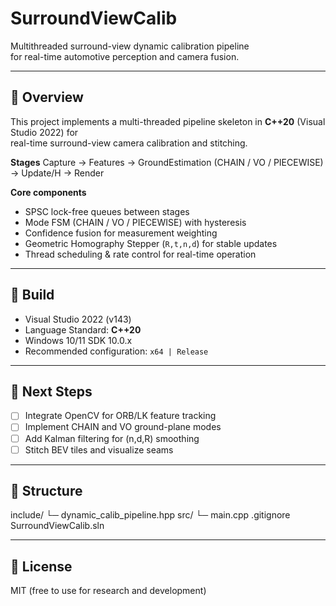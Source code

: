 # SurroundViewCalib

Multithreaded surround-view dynamic calibration pipeline  
for real-time automotive perception and camera fusion.

---

## 🧠 Overview
This project implements a multi-threaded pipeline skeleton in **C++20** (Visual Studio 2022) for  
real-time surround-view camera calibration and stitching.

**Stages**
Capture → Features → GroundEstimation (CHAIN / VO / PIECEWISE) → Update/H → Render



**Core components**
- SPSC lock-free queues between stages  
- Mode FSM (CHAIN / VO / PIECEWISE) with hysteresis  
- Confidence fusion for measurement weighting  
- Geometric Homography Stepper (`R,t,n,d`) for stable updates  
- Thread scheduling & rate control for real-time operation

---

## 🧰 Build
- Visual Studio 2022 (v143)
- Language Standard: **C++20**
- Windows 10/11 SDK 10.0.x
- Recommended configuration: `x64 | Release`

---

## 🚀 Next Steps
- [ ] Integrate OpenCV for ORB/LK feature tracking  
- [ ] Implement CHAIN and VO ground-plane modes  
- [ ] Add Kalman filtering for (n,d,R) smoothing  
- [ ] Stitch BEV tiles and visualize seams  

---

## 📂 Structure


include/
└─ dynamic_calib_pipeline.hpp
src/
└─ main.cpp
.gitignore
SurroundViewCalib.sln

---

## 🧾 License
MIT (free to use for research and development)



